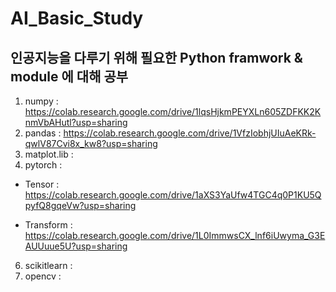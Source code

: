 # **AI_Basic_Study** #

## **인공지능을 다루기 위해 필요한 Python framwork & module 에 대해 공부**

1. numpy : https://colab.research.google.com/drive/1lqsHjkmPEYXLn605ZDFKK2KnmVbAHutl?usp=sharing
2. pandas : https://colab.research.google.com/drive/1VfzIobhjUIuAeKRk-qwlV87Cvi8x_kw8?usp=sharing
3. matplot.lib :
4. pytorch :

* Tensor : https://colab.research.google.com/drive/1aXS3YaUfw4TGC4q0P1KU5QpyfQ8gqeVw?usp=sharing

* Transform : https://colab.research.google.com/drive/1L0ImmwsCX_lnf6iUwyma_G3EAUUuue5U?usp=sharing

  
6. scikitlearn :
7. opencv : 
